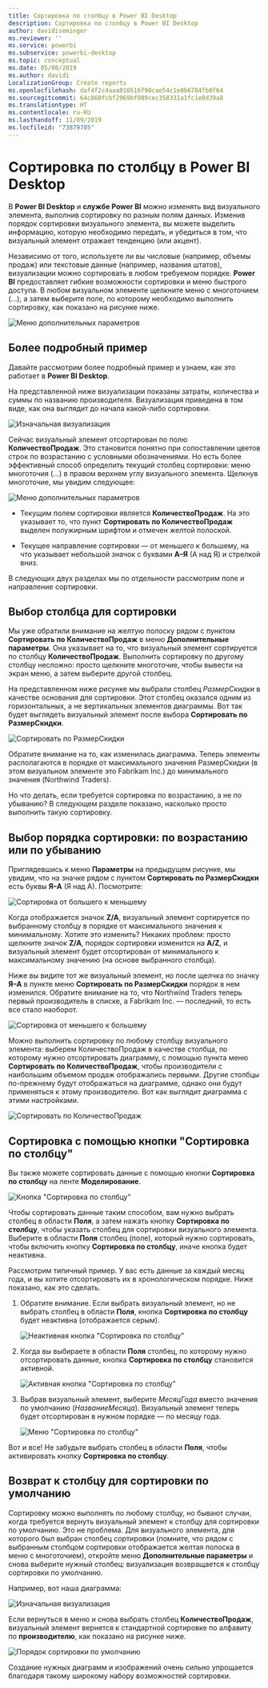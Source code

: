 ```yaml
---
title: Сортировка по столбцу в Power BI Desktop
description: Сортировка по столбцу в Power BI Desktop
author: davidiseminger
ms.reviewer: ''
ms.service: powerbi
ms.subservice: powerbi-desktop
ms.topic: conceptual
ms.date: 05/08/2019
ms.author: davidi
LocalizationGroup: Create reports
ms.openlocfilehash: daf4f2c4aaa010516f90cae54c1e8b6784fb0f64
ms.sourcegitcommit: 64c860fcbf2969bf089cec358331a1fc1e0d39a8
ms.translationtype: HT
ms.contentlocale: ru-RU
ms.lasthandoff: 11/09/2019
ms.locfileid: "73879705"
---
```

# <a name="sort-by-column-in-power-bi-desktop"></a>Сортировка по столбцу в Power BI Desktop
В **Power BI Desktop** и **службе Power BI** можно изменять вид визуального элемента, выполнив сортировку по разным полям данных. Изменив порядок сортировки визуального элемента, вы можете выделить информацию, которую необходимо передать, и убедиться в том, что визуальный элемент отражает тенденцию (или акцент).

Независимо от того, используете ли вы числовые (например, объемы продаж) или текстовые данные (например, названия штатов), визуализации можно сортировать в любом требуемом порядке.  **Power BI** предоставляет гибкие возможности сортировки и меню быстрого доступа. В любом визуальном элементе щелкните меню с многоточием (...), а затем выберите поле, по которому необходимо выполнить сортировку, как показано на рисунке ниже.

![Меню дополнительных параметров](media/desktop-sort-by-column/sortbycolumn_2.png)

## <a name="more-depth-and-an-example"></a>Более подробный пример
Давайте рассмотрим более подробный пример и узнаем, как это работает в **Power BI Desktop**.

На представленной ниже визуализации показаны затраты, количества и суммы по названию производителя. Визуализация приведена в том виде, как она выглядит до начала какой-либо сортировки.

![Изначальная визуализация](media/desktop-sort-by-column/sortbycolumn_1.png)

Сейчас визуальный элемент отсортирован по полю **КоличествоПродаж**. Это становится понятно при сопоставлении цветов строк по возрастанию с условными обозначениями. Но есть более эффективный способ определить текущий столбец сортировки: меню многоточия (...) в правом верхнем углу визуального элемента. Щелкнув многоточие, мы увидим следующее:

![Меню дополнительных параметров](media/desktop-sort-by-column/sortbycolumn_2.png)

* Текущим полем сортировки является **КоличествоПродаж**. На это указывает то, что пункт **Сортировать по КоличествоПродаж** выделен полужирным шрифтом и отмечен желтой полоской. 

* Текущее направление сортировки — от меньшего к большему, на что указывает небольшой значок с буквами **А–Я** (А над Я) и стрелкой вниз.

В следующих двух разделах мы по отдельности рассмотрим поле и направление сортировки.

## <a name="selecting-which-column-to-use-for-sorting"></a>Выбор столбца для сортировки
Мы уже обратили внимание на желтую полоску рядом с пунктом **Сортировать по КоличествоПродаж** в меню **Дополнительные параметры**. Она указывает на то, что визуальный элемент сортируется по столбцу **КоличествоПродаж**. Выполнить сортировку по другому столбцу несложно: просто щелкните многоточие, чтобы вывести на экран меню, а затем выберите другой столбец.

На представленном ниже рисунке мы выбрали столбец *РазмерСкидки* в качестве основания для сортировки. Этот столбец оказался одним из горизонтальных, а не вертикальных элементов диаграммы. Вот так будет выглядеть визуальный элемент после выбора **Сортировать по РазмерСкидки**.

![Сортировать по РазмерСкидки](media/desktop-sort-by-column/sortbycolumn_3.png)

Обратите внимание на то, как изменилась диаграмма. Теперь элементы располагаются в порядке от максимального значения РазмерСкидки (в этом визуальном элементе это Fabrikam Inc.) до минимального значения (Northwind Traders). 

Но что делать, если требуется сортировка по возрастанию, а не по убыванию? В следующем разделе показано, насколько просто выполнить такую сортировку.

## <a name="selecting-the-sort-order---smallest-to-largest-largest-to-smallest"></a>Выбор порядка сортировки: по возрастанию или по убыванию
Приглядевшись к меню **Параметры** на предыдущем рисунке, мы увидим, что на значке рядом с пунктом **Сортировать по РазмерСкидки** есть буквы **Я–А** (Я над А). Посмотрите:

![Сортировка от большего к меньшему](media/desktop-sort-by-column/sortbycolumn_4.png)

Когда отображается значок **Z/A**, визуальный элемент сортируется по выбранному столбцу в порядке от максимального значения к минимальному. Хотите это изменить? Никаких проблем: просто щелкните значок **Z/A**, порядок сортировки изменится на **A/Z**, и визуальный элемент будет отсортирован от минимального к максимальному значению (на основе выбранного столбца).

Ниже вы видите тот же визуальный элемент, но после щелчка по значку **Я–А** в пункте меню **Сортировать по РазмерСкидки** порядок в нем изменился. Обратите внимание на то, что Northwind Traders теперь первый производитель в списке, а Fabrikam Inc. — последний, то есть все стало наоборот.

![Сортировка от меньшего к большему](media/desktop-sort-by-column/sortbycolumn_5.png)

Можно выполнить сортировку по любому столбцу визуального элемента: выберем КоличествоПродаж в качестве столбца, по которому нужно отсортировать диаграмму, с помощью пункта меню **Сортировать по КоличествоПродаж**, чтобы производители с наибольшим объемом продаж отображались первыми. Другие столбцы по-прежнему будут отображаться на диаграмме, однако они будут применяться к этому производителю. Вот как выглядит диаграмма с этими настройками.

![Сортировать по КоличествоПродаж](media/desktop-sort-by-column/sortbycolumn_6.png)

## <a name="sort-using-the-sort-by-column-button"></a>Сортировка с помощью кнопки "Сортировка по столбцу"
Вы также можете сортировать данные с помощью кнопки **Сортировка по столбцу** на ленте **Моделирование**.

![Кнопка "Сортировка по столбцу"](media/desktop-sort-by-column/sortbycolumn_8.png)

Чтобы сортировать данные таким способом, вам нужно выбрать столбец в области **Поля**, а затем нажать кнопку **Сортировка по столбцу**, чтобы указать столбец для сортировки визуального элемента. Выберите в области **Поля** столбец (поле), который нужно сортировать, чтобы включить кнопку **Сортировка по столбцу**, иначе кнопка будет неактивна.

Рассмотрим типичный пример. У вас есть данные за каждый месяц года, и вы хотите отсортировать их в хронологическом порядке. Ниже показано, как это сделать.

1. Обратите внимание. Если выбрать визуальный элемент, но не выбрать столбец в области **Поля**, кнопка **Сортировка по столбцу** будет неактивна (отображается серым).
   
   ![Неактивная кнопка "Сортировка по столбцу"](media/desktop-sort-by-column/sortbycolumn_9.png)

2. Когда вы выбираете в области **Поля** столбец, по которому нужно отсортировать данные, кнопка **Сортировка по столбцу** становится активной.
   
   ![Активная кнопка "Сортировка по столбцу"](media/desktop-sort-by-column/sortbycolumn_10.png)
3. Выбрав визуальный элемент, выберите *МесяцГода* вместо значения по умолчанию (*НазваниеМесяца*). Визуальный элемент теперь будет отсортирован в нужном порядке — по месяцу года.
   
   ![Меню "Сортировка по столбцу"](media/desktop-sort-by-column/sortbycolumn_11.png)

Вот и все! Не забудьте выбрать столбец в области **Поля**, чтобы активировать кнопку **Сортировка по столбцу**.

## <a name="getting-back-to-default-column-for-sorting"></a>Возврат к столбцу для сортировки по умолчанию
Сортировку можно выполнять по любому столбцу, но бывают случаи, когда требуется вернуть визуальный элемент к столбцу для сортировки по умолчанию. Это не проблема. Для визуального элемента, для которого был выбран столбец сортировки (помните, что рядом с выбранным столбцом сортировки отображается желтая полоска в меню с многоточием), откройте меню **Дополнительные параметры** и снова выберите нужный столбец: визуализация возвращается к столбцу сортировки по умолчанию.

Например, вот наша диаграмма:

![Изначальная визуализация](media/desktop-sort-by-column/sortbycolumn_6.png)

Если вернуться в меню и снова выбрать столбец **КоличествоПродаж**, визуальный элемент вернется к стандартной сортировке по алфавиту по **производителю**, как показано на рисунке ниже.

![Порядок сортировки по умолчанию](media/desktop-sort-by-column/sortbycolumn_7.png)

Создание нужных диаграмм и изображений очень сильно упрощается благодаря такому широкому набору возможностей сортировки.

